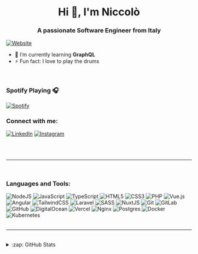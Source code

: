 <h1 align="center">Hi 👋, I'm Niccolò</h1>
<h3 align="center">A passionate Software Engineer from Italy</h3>

[![Website](https://img.shields.io/website?label=niccolodichio.it&style=for-the-badge&url=https://www.niccolodichio.it)][website]

- 🌱 I’m currently learning **GraphQL**
- ⚡ Fun fact: I love to play the drums

<br />

### Spotify Playing 🎧
[![Spotify](https://spotify.vercel.niccolodichio.it/api/spotify)](https://open.spotify.com/user/niccolo29)


### Connect with me:

[<img alt="LinkedIn" src="https://img.shields.io/badge/linkedin-%230077B5.svg?&style=for-the-badge&logo=linkedin&logoColor=white"/>][linkedin]
[<img alt="Instagram" src="https://img.shields.io/badge/niccolo_di_chio-%23E4405F.svg?&style=for-the-badge&logo=Instagram&logoColor=white"/>][instagram]

<br />
<br />

---
<br />

### Languages and Tools:

<img alt="NodeJS" src="https://img.shields.io/badge/node.js%20-%2343853D.svg?&style=for-the-badge&logo=node.js&logoColor=white"/>
<img alt="JavaScript" src="https://img.shields.io/badge/javascript%20-%23323330.svg?&style=for-the-badge&logo=javascript&logoColor=%23F7DF1E"/>
<img alt="TypeScript" src="https://img.shields.io/badge/typescript%20-%23007ACC.svg?&style=for-the-badge&logo=typescript&logoColor=white"/>
<img alt="HTML5" src="https://img.shields.io/badge/html5%20-%23E34F26.svg?&style=for-the-badge&logo=html5&logoColor=white"/>
<img alt="CSS3" src="https://img.shields.io/badge/css3%20-%231572B6.svg?&style=for-the-badge&logo=css3&logoColor=white"/>
<img alt="PHP" src="https://img.shields.io/badge/php-%23777BB4.svg?&style=for-the-badge&logo=php&logoColor=white"/>
<img alt="Vue.js" src="https://img.shields.io/badge/vuejs%20-%2335495e.svg?&style=for-the-badge&logo=vue.js&logoColor=%234FC08D"/>
<img alt="Angular" src="https://img.shields.io/badge/angular%20-%23DD0031.svg?&style=for-the-badge&logo=angular&logoColor=white"/>
<img alt="TailwindCSS" src="https://img.shields.io/badge/tailwindcss%20-%2338B2AC.svg?&style=for-the-badge&logo=tailwind-css&logoColor=white"/>
<img alt="Laravel" src="https://img.shields.io/badge/laravel%20-%23FF2D20.svg?&style=for-the-badge&logo=laravel&logoColor=white"/>
<img alt="SASS" src="https://img.shields.io/badge/SASS%20-hotpink.svg?&style=for-the-badge&logo=SASS&logoColor=white"/>
<img alt="NuxtJS" src="https://img.shields.io/badge/NuxtJS%20-black.svg?&style=for-the-badge&logo=NuxtJS&logoColor=white"/>
<img alt="Git" src="https://img.shields.io/badge/git%20-%23F05033.svg?&style=for-the-badge&logo=git&logoColor=white"/>
<img alt="GitLab" src="https://img.shields.io/badge/gitlab%20-%23181717.svg?&style=for-the-badge&logo=gitlab&logoColor=white"/>
<img alt="GitHub" src="https://img.shields.io/badge/github%20-%23121011.svg?&style=for-the-badge&logo=github&logoColor=white"/>
<img alt="DigitalOcean" src="https://img.shields.io/badge/DigitalOcean-%230167ff.svg?&style=for-the-badge&logo=digitalOcean&logoColor=white"/>
<img alt="Vercel" src="https://img.shields.io/badge/vercel%20-%23000000.svg?&style=for-the-badge&logo=vercel&logoColor=white"/>
<img alt="Nginx" src="https://img.shields.io/badge/nginx%20-%23009639.svg?&style=for-the-badge&logo=nginx&logoColor=white"/>
<img alt="Postgres" src ="https://img.shields.io/badge/postgres-%23316192.svg?&style=for-the-badge&logo=postgresql&logoColor=white"/>
<img alt="Docker" src="https://img.shields.io/badge/docker%20-%230db7ed.svg?&style=for-the-badge&logo=docker&logoColor=white"/>
<img alt="Kubernetes" src="https://img.shields.io/badge/kubernetes%20-%23326ce5.svg?&style=for-the-badge&logo=kubernetes&logoColor=white"/>

<br />
<br />

---
<br />

<details>
  <summary>:zap: GitHub Stats</summary>
  <p><img align="left" src="https://github-readme-stats.vercel.niccolodichio.it/api/top-langs?username=dichioniccolo&show_icons=true&locale=en&layout=compact" alt="dichioniccolo" /></p>

  <p>&nbsp;<img align="center" src="https://github-readme-stats.vercel.niccolodichio.it/api?username=dichioniccolo&show_icons=true&locale=en" alt="dichioniccolo" /></p>
</details>

[website]: https://niccolodichio.it
[instagram]: https://www.instagram.com/niccolo_di_chio/
[linkedin]: https://it.linkedin.com/in/niccol%C3%B2-di-chio
